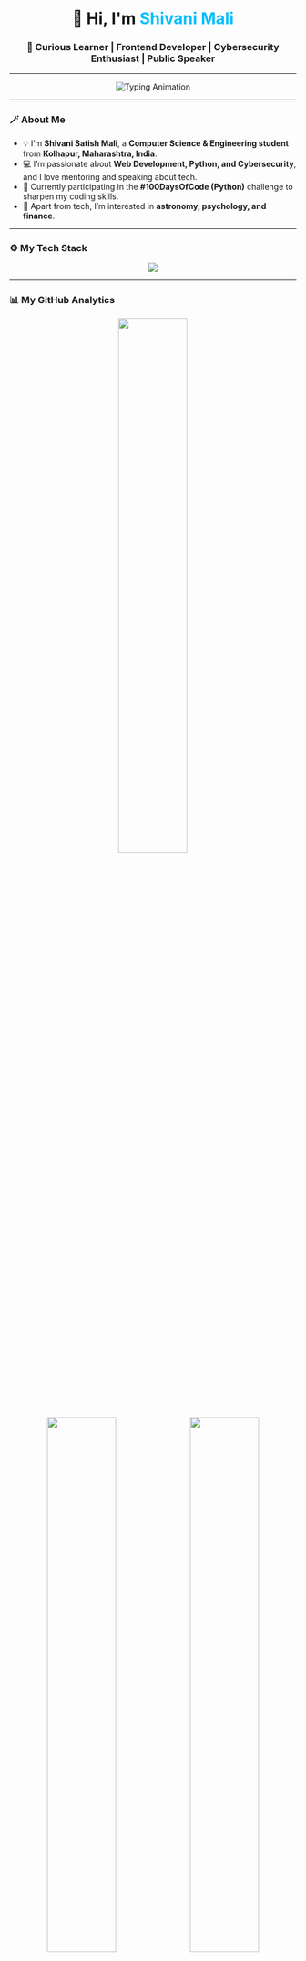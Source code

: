 <h1 align="center">👋 Hi, I'm <span style="color:#00BFFF;">Shivani Mali</span></h1>
<h3 align="center">🌟 Curious Learner | Frontend Developer | Cybersecurity Enthusiast | Public Speaker</h3>

---

<p align="center">
  <img src="https://readme-typing-svg.herokuapp.com?font=Poppins&size=24&color=00BFFF&center=true&vCenter=true&width=600&lines=Hey+there!+I'm+Shivani+Mali;Frontend+Developer+and+Tech+Explorer+💻;Lifelong+Learner+🚀;Public+Speaker+%26+Mentor+🎤" alt="Typing Animation" />
</p>

---

### 🪄 About Me
- 💡 I’m **Shivani Satish Mali**, a **Computer Science & Engineering student** from **Kolhapur, Maharashtra, India**.
- 💻 I’m passionate about **Web Development, Python, and Cybersecurity**, and I love mentoring and speaking about tech.
- 🚀 Currently participating in the **#100DaysOfCode (Python)** challenge to sharpen my coding skills.
- 🌌 Apart from tech, I’m interested in **astronomy, psychology, and finance**.

---

### ⚙️ My Tech Stack  
<p align="center">
  <img src="https://skillicons.dev/icons?i=python,html,css,js,java,git,github,vscode,react,tailwind,bootstrap,mongodb,linux,canva" />
</p>


--- 
### 📊 My GitHub Analytics
<p align="center">
  <img width="49%" src="https://github-readme-stats.vercel.app/api?username=Shivani-mali&show_icons=true&theme=tokyonight&hide_border=true&bg_color=0d1117&title_color=00BFFF&icon_color=00BFFF" />
</p>
<p align="center">
  <img width="49%" src="https://github-readme-stats.vercel.app/api/top-langs/?username=Shivani-mali&layout=compact&theme=tokyonight&hide_border=true&bg_color=0d1117&title_color=00BFFF" />
  <img width="49%" src="https://github-profile-summary-cards.vercel.app/api/cards/productive-time?username=Shivani-mali&theme=tokyonight&utcOffset=5.5" />
</p>

---


### 🌟 Featured Projects
<table>
  <tr>
    <td width="50%" valign="top">
      <h4 align="center"><a href="https://shivani-mali.github.io/LitAura-A-Book-Recommender/">LitAura – Book Recommender</a></h4>
      <p align="center">A web app that suggests books to users based on their preferences, built with a focus on frontend technologies.</p>
      <p align="center">
        <img src="https://skillicons.dev/icons?i=html,css,js,react" />
      </p>
    </td>
    <td width="50%" valign="top">
      <h4 align="center"><a href="https://codepen.io/shiv-m/pen/ExBpyRq">Voice Cloning A.I</a></h4>
      <p align="center">An exploration into artificial intelligence and voice synthesis, showcasing modern AI tools and Python scripting.</p>
      <p align="center">
        <img src="https://skillicons.dev/icons?i=python" />
      </p>
    </td>
  </tr>
  <tr>
    <td width="50%" valign="top">
      <h4 align="center"><a href="https://codepen.io/shiv-m/pen/xbxwLyX">My Static Blog</a></h4>
      <p align="center">A clean, responsive personal blog template designed with fundamental web technologies.</p>
      <p align="center">
        <img src="https://skillicons.dev/icons?i=html,css,js" />
      </p>
    </td>
    <td width="50%" valign="top">
      <h4 align="center"><a href="https://codepen.io/shiv-m/pen/gONLBdx">A Nature Beauty</a></h4>
      <p align="center">A simple yet beautiful frontend project showcasing CSS skills to create a scenic, animated nature view.</p>
      <p align="center">
        <img src="https://skillicons.dev/icons?i=html,css" />
      </p>
    </td>
  </tr>
</table>

👉 **[View all my repositories on GitHub »](https://github.com/Shivani-mali?tab=repositories)**
---

### 🏆 Achievements & Certifications

[![An image of @shivanimali's Holopin badges, which is a link to view their full Holopin profile](https://holopin.me/shivanimali)](https://holopin.io/@shivanimali)
- 🚀 **Agnirva Space Internship (ISRO Registered Tutor)**
- 🐍 **Python + Django Internship – Revolution IT Solutions**
- 🤖 **Career Essentials in GenAI – Microsoft & LinkedIn**
- 🔒 **Cybersecurity Essentials – Udemy**
- 🧩 **Prompt Engineering – Great Learning**
- 🏆 **Technophilia 3.0 (Generative AI Tools) – SGU**
- 🏅 **Code Hunt – WCE Sangli**

---

### 💬 Connect With Me
<p align="center">
  <a href="https://linkedin.com/in/shivani-mali-64083929a/" target="_blank"><img src="https://skillicons.dev/icons?i=linkedin" width="45"/></a>
  <a href="mailto:shivanimali339@gmail.com"><img src="https://skillicons.dev/icons?i=gmail" width="45"/></a>
  <a href="https://github.com/Shivani-mali"><img src="https://skillicons.dev/icons?i=github" width="45"/></a>
</p>

---

<p align="center">
  <img src="https://github-profile-trophy.vercel.app/?username=Shivani-mali&theme=tokyonight&no-frame=true&row=1&column=7" />
</p>

---

<p align="center">
  ✨ <em>“Code, Learn, Speak, and Inspire — That’s My Motto.”</em> ✨
</p>


